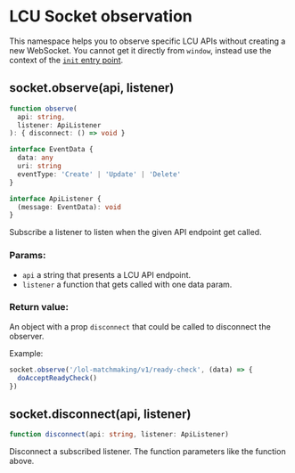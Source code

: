 # LCU Socket observation

This namespace helps you to observe specific LCU APIs without creating a new WebSocket.
You cannot get it directly from `window`, instead use the context of the [`init` entry point](../guide/javascript-plugin#plugin-entry-points).

## socket.observe(api, listener)

<Badge type="info" text="function" />
<Badge type="tip" text="since v1.1.0" />

```ts
function observe(
  api: string,
  listener: ApiListener
): { disconnect: () => void }

interface EventData {
  data: any
  uri: string
  eventType: 'Create' | 'Update' | 'Delete'
}

interface ApiListener {
  (message: EventData): void
}
```

Subscribe a listener to listen when the given API endpoint get called.

### Params:

- `api` a string that presents a LCU API endpoint.
- `listener` a function that gets called with one data param.

### Return value:

An object with a prop `disconnect` that could be called to disconnect the observer.

Example:

```js
socket.observe('/lol-matchmaking/v1/ready-check', (data) => {
  doAcceptReadyCheck()
})
```

## socket.disconnect(api, listener)

<Badge type="info" text="function" />
<Badge type="tip" text="since v1.1.0" />

```ts
function disconnect(api: string, listener: ApiListener)
```

Disconnect a subscribed listener. The function parameters like the function above.